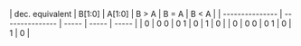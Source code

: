 | dec. equivalent | B[1:0] | A[1:0] | B > A | B = A | B < A |
| --------------- | --------------- | ----- | ----- | ----- |
| 0                | 0 0    | 0 1    | 0     | 1     | 0     |
| 0 | 0 0 | 0 1 | 0 | 1 | 0 |
